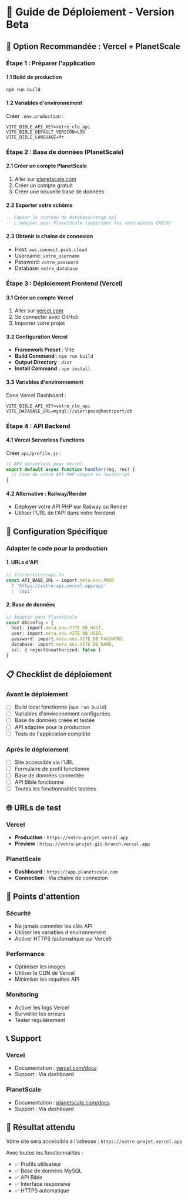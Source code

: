 # 🚀 Guide de Déploiement - Version Beta

## 🎯 Option Recommandée : Vercel + PlanetScale

### Étape 1 : Préparer l'application

#### 1.1 Build de production
```bash
npm run build
```

#### 1.2 Variables d'environnement
Créer `.env.production` :
```
VITE_BIBLE_API_KEY=votre_cle_api
VITE_BIBLE_DEFAULT_VERSION=LSG
VITE_BIBLE_LANGUAGE=fr
```

### Étape 2 : Base de données (PlanetScale)

#### 2.1 Créer un compte PlanetScale
1. Aller sur [planetscale.com](https://planetscale.com)
2. Créer un compte gratuit
3. Créer une nouvelle base de données

#### 2.2 Exporter votre schéma
```sql
-- Copier le contenu de database/setup.sql
-- L'adapter pour PlanetScale (supprimer les contraintes CHECK)
```

#### 2.3 Obtenir la chaîne de connexion
- Host: `aws.connect.psdb.cloud`
- Username: `votre_username`
- Password: `votre_password`
- Database: `votre_database`

### Étape 3 : Déploiement Frontend (Vercel)

#### 3.1 Créer un compte Vercel
1. Aller sur [vercel.com](https://vercel.com)
2. Se connecter avec GitHub
3. Importer votre projet

#### 3.2 Configuration Vercel
- **Framework Preset** : Vite
- **Build Command** : `npm run build`
- **Output Directory** : `dist`
- **Install Command** : `npm install`

#### 3.3 Variables d'environnement
Dans Vercel Dashboard :
```
VITE_BIBLE_API_KEY=votre_cle_api
VITE_DATABASE_URL=mysql://user:pass@host:port/db
```

### Étape 4 : API Backend

#### 4.1 Vercel Serverless Functions
Créer `api/profile.js` :
```javascript
// API serverless pour Vercel
export default async function handler(req, res) {
  // Code de votre API PHP adapté en JavaScript
}
```

#### 4.2 Alternative : Railway/Render
- Déployer votre API PHP sur Railway ou Render
- Utiliser l'URL de l'API dans votre frontend

## 🔧 Configuration Spécifique

### Adapter le code pour la production

#### 1. URLs d'API
```typescript
// src/services/api.ts
const API_BASE_URL = import.meta.env.PROD 
  ? 'https://votre-api.vercel.app/api'
  : '/api'
```

#### 2. Base de données
```typescript
// Adapter pour PlanetScale
const dbConfig = {
  host: import.meta.env.VITE_DB_HOST,
  user: import.meta.env.VITE_DB_USER,
  password: import.meta.env.VITE_DB_PASSWORD,
  database: import.meta.env.VITE_DB_NAME,
  ssl: { rejectUnauthorized: false }
}
```

## 📋 Checklist de déploiement

### Avant le déploiement
- [ ] Build local fonctionne (`npm run build`)
- [ ] Variables d'environnement configurées
- [ ] Base de données créée et testée
- [ ] API adaptée pour la production
- [ ] Tests de l'application complète

### Après le déploiement
- [ ] Site accessible via l'URL
- [ ] Formulaire de profil fonctionne
- [ ] Base de données connectée
- [ ] API Bible fonctionne
- [ ] Toutes les fonctionnalités testées

## 🌐 URLs de test

### Vercel
- **Production** : `https://votre-projet.vercel.app`
- **Preview** : `https://votre-projet-git-branch.vercel.app`

### PlanetScale
- **Dashboard** : `https://app.planetscale.com`
- **Connection** : Via chaîne de connexion

## 🚨 Points d'attention

### Sécurité
- Ne jamais commiter les clés API
- Utiliser les variables d'environnement
- Activer HTTPS (automatique sur Vercel)

### Performance
- Optimiser les images
- Utiliser le CDN de Vercel
- Minimiser les requêtes API

### Monitoring
- Activer les logs Vercel
- Surveiller les erreurs
- Tester régulièrement

## 📞 Support

### Vercel
- Documentation : [vercel.com/docs](https://vercel.com/docs)
- Support : Via dashboard

### PlanetScale
- Documentation : [planetscale.com/docs](https://planetscale.com/docs)
- Support : Via dashboard

## 🎉 Résultat attendu

Votre site sera accessible à l'adresse :
`https://votre-projet.vercel.app`

Avec toutes les fonctionnalités :
- ✅ Profils utilisateur
- ✅ Base de données MySQL
- ✅ API Bible
- ✅ Interface responsive
- ✅ HTTPS automatique
